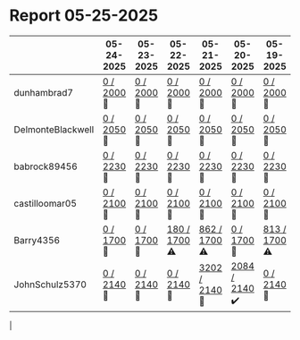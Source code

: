# Report 05-25-2025
| | 05-24-2025 | 05-23-2025 | 05-22-2025 | 05-21-2025 | 05-20-2025 | 05-19-2025 | 05-18-2025 |
| --- | --- | --- | --- | --- | --- | --- | --- |
| dunhambrad7 | [0 / 2000](https://www.myfitnesspal.com/food/diary/dunhambrad7?date=2025-05-24) :no_entry_sign: | [0 / 2000](https://www.myfitnesspal.com/food/diary/dunhambrad7?date=2025-05-23) :no_entry_sign: | [0 / 2000](https://www.myfitnesspal.com/food/diary/dunhambrad7?date=2025-05-22) :no_entry_sign: | [0 / 2000](https://www.myfitnesspal.com/food/diary/dunhambrad7?date=2025-05-21) :no_entry_sign: | [0 / 2000](https://www.myfitnesspal.com/food/diary/dunhambrad7?date=2025-05-20) :no_entry_sign: | [0 / 2000](https://www.myfitnesspal.com/food/diary/dunhambrad7?date=2025-05-19) :no_entry_sign: | [0 / 2000](https://www.myfitnesspal.com/food/diary/dunhambrad7?date=2025-05-18) :no_entry_sign: |
| DelmonteBlackwell | [0 / 2050](https://www.myfitnesspal.com/food/diary/DelmonteBlackwell?date=2025-05-24) :no_entry_sign: | [0 / 2050](https://www.myfitnesspal.com/food/diary/DelmonteBlackwell?date=2025-05-23) :no_entry_sign: | [0 / 2050](https://www.myfitnesspal.com/food/diary/DelmonteBlackwell?date=2025-05-22) :no_entry_sign: | [0 / 2050](https://www.myfitnesspal.com/food/diary/DelmonteBlackwell?date=2025-05-21) :no_entry_sign: | [0 / 2050](https://www.myfitnesspal.com/food/diary/DelmonteBlackwell?date=2025-05-20) :no_entry_sign: | [0 / 2050](https://www.myfitnesspal.com/food/diary/DelmonteBlackwell?date=2025-05-19) :no_entry_sign: | [0 / 2050](https://www.myfitnesspal.com/food/diary/DelmonteBlackwell?date=2025-05-18) :no_entry_sign: |
| babrock89456 | [0 / 2230](https://www.myfitnesspal.com/food/diary/babrock89456?date=2025-05-24) :no_entry_sign: | [0 / 2230](https://www.myfitnesspal.com/food/diary/babrock89456?date=2025-05-23) :no_entry_sign: | [0 / 2230](https://www.myfitnesspal.com/food/diary/babrock89456?date=2025-05-22) :no_entry_sign: | [0 / 2230](https://www.myfitnesspal.com/food/diary/babrock89456?date=2025-05-21) :no_entry_sign: | [0 / 2230](https://www.myfitnesspal.com/food/diary/babrock89456?date=2025-05-20) :no_entry_sign: | [0 / 2230](https://www.myfitnesspal.com/food/diary/babrock89456?date=2025-05-19) :no_entry_sign: | [0 / 2230](https://www.myfitnesspal.com/food/diary/babrock89456?date=2025-05-18) :no_entry_sign: |
| castilloomar05 | [0 / 2100](https://www.myfitnesspal.com/food/diary/castilloomar05?date=2025-05-24) :no_entry_sign: | [0 / 2100](https://www.myfitnesspal.com/food/diary/castilloomar05?date=2025-05-23) :no_entry_sign: | [0 / 2100](https://www.myfitnesspal.com/food/diary/castilloomar05?date=2025-05-22) :no_entry_sign: | [0 / 2100](https://www.myfitnesspal.com/food/diary/castilloomar05?date=2025-05-21) :no_entry_sign: | [0 / 2100](https://www.myfitnesspal.com/food/diary/castilloomar05?date=2025-05-20) :no_entry_sign: | [0 / 2100](https://www.myfitnesspal.com/food/diary/castilloomar05?date=2025-05-19) :no_entry_sign: | [0 / 2100](https://www.myfitnesspal.com/food/diary/castilloomar05?date=2025-05-18) :no_entry_sign: |
| Barry4356 | [0 / 1700](https://www.myfitnesspal.com/food/diary/Barry4356?date=2025-05-24) :no_entry_sign: | [0 / 1700](https://www.myfitnesspal.com/food/diary/Barry4356?date=2025-05-23) :no_entry_sign: | [180 / 1700](https://www.myfitnesspal.com/food/diary/Barry4356?date=2025-05-22) :warning: | [862 / 1700](https://www.myfitnesspal.com/food/diary/Barry4356?date=2025-05-21) :warning: | [0 / 1700](https://www.myfitnesspal.com/food/diary/Barry4356?date=2025-05-20) :no_entry_sign: | [813 / 1700](https://www.myfitnesspal.com/food/diary/Barry4356?date=2025-05-19) :warning: | [0 / 1700](https://www.myfitnesspal.com/food/diary/Barry4356?date=2025-05-18) :no_entry_sign: |
| JohnSchulz5370 | [0 / 2140](https://www.myfitnesspal.com/food/diary/JohnSchulz5370?date=2025-05-24) :no_entry_sign: | [0 / 2140](https://www.myfitnesspal.com/food/diary/JohnSchulz5370?date=2025-05-23) :no_entry_sign: | [0 / 2140](https://www.myfitnesspal.com/food/diary/JohnSchulz5370?date=2025-05-22) :no_entry_sign: | [3202 / 2140](https://www.myfitnesspal.com/food/diary/JohnSchulz5370?date=2025-05-21) :no_entry_sign: | [2084 / 2140](https://www.myfitnesspal.com/food/diary/JohnSchulz5370?date=2025-05-20) :heavy_check_mark: | [0 / 2140](https://www.myfitnesspal.com/food/diary/JohnSchulz5370?date=2025-05-19) :no_entry_sign: | [0 / 2140](https://www.myfitnesspal.com/food/diary/JohnSchulz5370?date=2025-05-18) :no_entry_sign: |
|